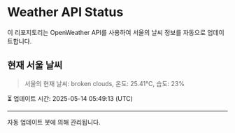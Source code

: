 
# Weather API Status

이 리포지토리는 OpenWeather API를 사용하여 서울의 날씨 정보를 자동으로 업데이트합니다.

## 현재 서울 날씨
> 서울의 현재 날씨: broken clouds, 온도: 25.41°C, 습도: 23%

⏳ 업데이트 시간: 2025-05-14 05:49:13 (UTC)

---
자동 업데이트 봇에 의해 관리됩니다.
